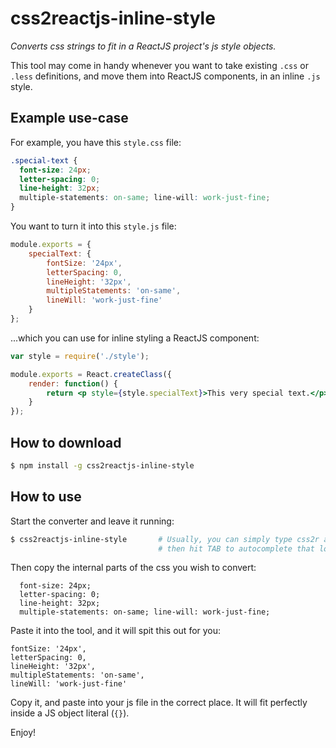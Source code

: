 # css2reactjs-inline-style

_Converts css strings to fit in a ReactJS project's js style objects._

This tool may come in handy whenever you want to take existing `.css` or `.less` definitions, and move them into ReactJS components, in an inline `.js` style.

## Example use-case
For example, you have this `style.css` file:

```css
.special-text {
  font-size: 24px;
  letter-spacing: 0;
  line-height: 32px;
  multiple-statements: on-same; line-will: work-just-fine;
}
```

You want to turn it into this `style.js` file:

```js
module.exports = {
    specialText: {
        fontSize: '24px',
        letterSpacing: 0,
        lineHeight: '32px',
        multipleStatements: 'on-same',
        lineWill: 'work-just-fine'
    }
};
```

...which you can use for inline styling a ReactJS component:

```jsx
var style = require('./style');

module.exports = React.createClass({
    render: function() {
        return <p style={style.specialText}>This very special text.</p>;
    }
});
```

## How to download

```bash
$ npm install -g css2reactjs-inline-style
```

## How to use

Start the converter and leave it running:

```bash
$ css2reactjs-inline-style       # Usually, you can simply type css2r and
                                 # then hit TAB to autocomplete that long word.
```

Then copy the internal parts of the css you wish to convert:

```
  font-size: 24px;
  letter-spacing: 0;
  line-height: 32px;
  multiple-statements: on-same; line-will: work-just-fine;
```

Paste it into the tool, and it will spit this out for you:

```
fontSize: '24px',
letterSpacing: 0,
lineHeight: '32px',
multipleStatements: 'on-same',
lineWill: 'work-just-fine'
```

Copy it, and paste into your js file in the correct place. It will fit perfectly inside a JS object literal (`{}`).

Enjoy!